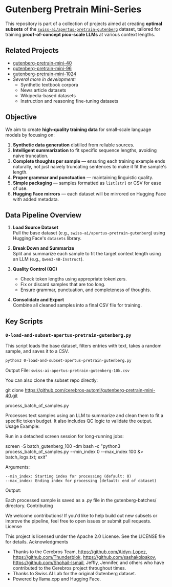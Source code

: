 # Gutenberg Pretrain Mini-Series

This repository is part of a collection of projects aimed at creating **optimal subsets** of the [`swiss-ai/apertus-pretrain-gutenberg`](https://huggingface.co/datasets/swiss-ai/apertus-pretrain-gutenberg) dataset, tailored for training **proof-of-concept pico-scale LLMs** at various context lengths.

## Related Projects

- [gutenberg-pretrain-mini-40](https://github.com/cerebros-automl/gutenberg-pretrain-mini-40)
- [gutenberg-pretrain-mini-96](https://github.com/cerebros-automl/gutenberg-pretrain-mini-96)
- [gutenberg-pretrain-mini-1024](https://github.com/cerebros-automl/gutenberg-pretrain-mini-1024)
- _Several more in development:_
  - Synthetic textbook corpora
  - News article datasets
  - Wikipedia-based datasets
  - Instruction and reasoning fine-tuning datasets

## Objective

We aim to create **high-quality training data** for small-scale language models by focusing on:

1. **Synthetic data generation** distilled from reliable sources.
2. **Intelligent summarization** to fit specific sequence lengths, avoiding naive truncation.
3. **Complete thoughts per sample** — ensuring each training example ends naturally, not just naively truncating sentences to make it fit the sample's length.
4. **Proper grammar and punctuation** — maintaining linguistic quality.
5. **Simple packaging** — samples formatted as `list[str]` or CSV for ease of use.
6. **Hugging Face mirrors** — each dataset will be mirrored on Hugging Face with added metadata.

## Data Pipeline Overview

1. **Load Source Dataset**  
   Pull the base dataset (e.g., `swiss-ai/apertus-pretrain-gutenberg`) using Hugging Face's `datasets` library.

2. **Break Down and Summarize**  
   Split and summarize each sample to fit the target context length using an LLM (e.g., `Qwen3-4B-Instruct`).

3. **Quality Control (QC)**  
   - Check token lengths using appropriate tokenizers.
   - Fix or discard samples that are too long.
   - Ensure grammar, punctuation, and completeness of thoughts.

4. **Consolidate and Export**  
   Combine all cleaned samples into a final CSV file for training.

## Key Scripts

### `0-load-and-subset-apertus-pretrain-gutenberg.py`

This script loads the base dataset, filters entries with text, takes a random sample, and saves it to a CSV.

```bash
python3 0-load-and-subset-apertus-pretrain-gutenberg.py
```

Output File:
`swiss-ai-apertus-pretrain-gutenberg-10k.csv`

You can also clone the subset repo directly:

git clone https://github.com/cerebros-automl/gutenberg-pretrain-mini-40.git

process_batch_of_samples.py

Processes text samples using an LLM to summarize and clean them to fit a specific token budget. It also includes QC logic to validate the output.
Usage Example:

Run in a detached screen session for long-running jobs:

screen -S batch_gutenberg_100 -dm bash -c "python3 process_batch_of_samples.py --min_index 0 --max_index 100 &> batch_logs.txt; exit"

Arguments:

    --min_index: Starting index for processing (default: 0)
    --max_index: Ending index for processing (default: end of dataset)

Output:

Each processed sample is saved as a .py file in the gutenberg-batches/ directory.
Contributing

We welcome contributions! If you'd like to help build out new subsets or improve the pipeline, feel free to open issues or submit pull requests.
License

This project is licensed under the Apache 2.0 License. See the LICENSE file for details.
Acknowledgments

- Thanks to the Cerebros Team, https://github.com/Aidyn-Lopez, https://github.com/Thunderblok, https://github.com/sashakolpakov, https://github.com/Shohail-Ismail, Jeffly, Jennifer, and others who have contributed to the Cerebros project throughout times.
- Thanks to Swiss AI Lab for the original Gutenberg dataset.
- Powered by llama.cpp and Hugging Face.




